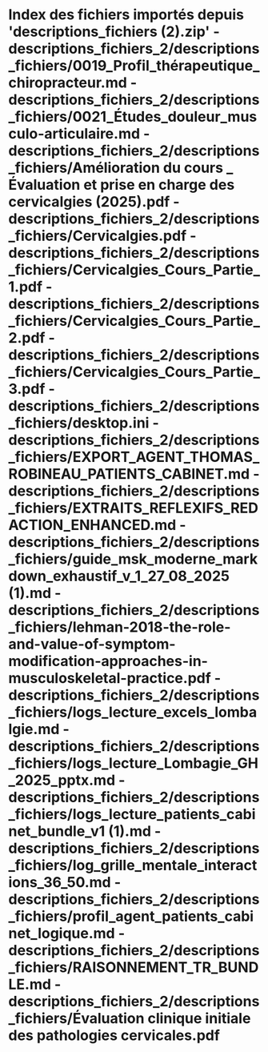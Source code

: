 # Index des fichiers importés depuis 'descriptions_fichiers (2).zip' - descriptions_fichiers_2/descriptions_fichiers/0019_Profil_thérapeutique_chiropracteur.md - descriptions_fichiers_2/descriptions_fichiers/0021_Études_douleur_musculo-articulaire.md - descriptions_fichiers_2/descriptions_fichiers/Amélioration du cours _ Évaluation et prise en charge des cervicalgies (2025).pdf - descriptions_fichiers_2/descriptions_fichiers/Cervicalgies.pdf - descriptions_fichiers_2/descriptions_fichiers/Cervicalgies_Cours_Partie_1.pdf - descriptions_fichiers_2/descriptions_fichiers/Cervicalgies_Cours_Partie_2.pdf - descriptions_fichiers_2/descriptions_fichiers/Cervicalgies_Cours_Partie_3.pdf - descriptions_fichiers_2/descriptions_fichiers/desktop.ini - descriptions_fichiers_2/descriptions_fichiers/EXPORT_AGENT_THOMAS_ROBINEAU_PATIENTS_CABINET.md - descriptions_fichiers_2/descriptions_fichiers/EXTRAITS_REFLEXIFS_REDACTION_ENHANCED.md - descriptions_fichiers_2/descriptions_fichiers/guide_msk_moderne_markdown_exhaustif_v_1_27_08_2025 (1).md - descriptions_fichiers_2/descriptions_fichiers/lehman-2018-the-role-and-value-of-symptom-modification-approaches-in-musculoskeletal-practice.pdf - descriptions_fichiers_2/descriptions_fichiers/logs_lecture_excels_lombalgie.md - descriptions_fichiers_2/descriptions_fichiers/logs_lecture_Lombagie_GH_2025_pptx.md - descriptions_fichiers_2/descriptions_fichiers/logs_lecture_patients_cabinet_bundle_v1 (1).md - descriptions_fichiers_2/descriptions_fichiers/log_grille_mentale_interactions_36_50.md - descriptions_fichiers_2/descriptions_fichiers/profil_agent_patients_cabinet_logique.md - descriptions_fichiers_2/descriptions_fichiers/RAISONNEMENT_TR_BUNDLE.md - descriptions_fichiers_2/descriptions_fichiers/Évaluation clinique initiale des pathologies cervicales.pdf